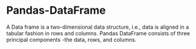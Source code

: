 # Pandas-DataFrame
 A Data frame is a two-dimensional data structure, i.e., data is aligned in a tabular fashion in rows and columns. Pandas DataFrame consists of three principal components -the data, rows, and columns.
